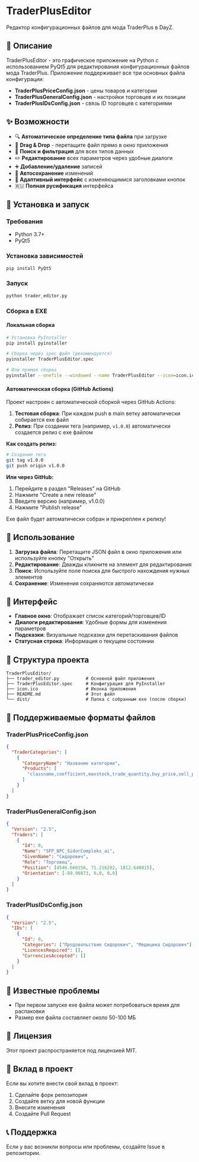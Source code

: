 # TraderPlusEditor

Редактор конфигурационных файлов для мода TraderPlus в DayZ.

## 🎯 Описание

TraderPlusEditor - это графическое приложение на Python с использованием PyQt5 для редактирования конфигурационных файлов мода TraderPlus. Приложение поддерживает все три основных файла конфигурации:

- **TraderPlusPriceConfig.json** - цены товаров и категории
- **TraderPlusGeneralConfig.json** - настройки торговцев и их позиции
- **TraderPlusIDsConfig.json** - связь ID торговцев с категориями

## ✨ Возможности

- 🔍 **Автоматическое определение типа файла** при загрузке
- 📁 **Drag & Drop** - перетащите файл прямо в окно приложения
- 🔎 **Поиск и фильтрация** для всех типов данных
- ✏️ **Редактирование** всех параметров через удобные диалоги
- ➕ **Добавление/удаление** записей
- 💾 **Автосохранение** изменений
- 🎨 **Адаптивный интерфейс** с изменяющимися заголовками кнопок
- 🇷🇺 **Полная русификация** интерфейса

## 🚀 Установка и запуск

### Требования
- Python 3.7+
- PyQt5

### Установка зависимостей
```bash
pip install PyQt5
```

### Запуск
```bash
python trader_editor.py
```

### Сборка в EXE

#### Локальная сборка
```bash
# Установка PyInstaller
pip install pyinstaller

# Сборка через spec файл (рекомендуется)
pyinstaller TraderPlusEditor.spec

# Или прямая сборка
pyinstaller --onefile --windowed --name TraderPlusEditor --icon=icon.ico trader_editor.py
```

#### Автоматическая сборка (GitHub Actions)

Проект настроен с автоматической сборкой через GitHub Actions:

1. **Тестовая сборка**: При каждом push в main ветку автоматически собирается exe файл
2. **Релиз**: При создании тега (например, `v1.0.0`) автоматически создается релиз с exe файлом

**Как создать релиз:**
```bash
# Создание тега
git tag v1.0.0
git push origin v1.0.0
```

**Или через GitHub:**
1. Перейдите в раздел "Releases" на GitHub
2. Нажмите "Create a new release"
3. Введите версию (например, v1.0.0)
4. Нажмите "Publish release"

Exe файл будет автоматически собран и прикреплен к релизу!

## 📖 Использование

1. **Загрузка файла**: Перетащите JSON файл в окно приложения или используйте кнопку "Открыть"
2. **Редактирование**: Дважды кликните на элемент для редактирования
3. **Поиск**: Используйте поле поиска для быстрого нахождения нужных элементов
4. **Сохранение**: Изменения сохраняются автоматически

## 🎨 Интерфейс

- **Главное окно**: Отображает список категорий/торговцев/ID
- **Диалоги редактирования**: Удобные формы для изменения параметров
- **Подсказки**: Визуальные подсказки для перетаскивания файлов
- **Статусная строка**: Информация о текущем состоянии

## 📁 Структура проекта

```
TraderPlusEditor/
├── trader_editor.py          # Основной файл приложения
├── TraderPlusEditor.spec     # Конфигурация для PyInstaller
├── icon.ico                  # Иконка приложения
├── README.md                 # Этот файл
└── dist/                     # Папка с собранным exe (после сборки)
```

## 🔧 Поддерживаемые форматы файлов

### TraderPlusPriceConfig.json
```json
{
  "TraderCategories": [
    {
      "CategoryName": "Название категории",
      "Products": [
        "classname,coefficient,maxstock,trade_quantity,buy_price,sell_price"
      ]
    }
  ]
}
```

### TraderPlusGeneralConfig.json
```json
{
  "Version": "2.5",
  "Traders": [
    {
      "Id": 0,
      "Name": "SFP_NPC_SidorCompleks_ai",
      "GivenName": "Сидорович",
      "Role": "Торговец",
      "Position": [4546.660156, 71.216202, 1812.640015],
      "Orientation": [-89.90873, 0.0, 0.0]
    }
  ]
}
```

### TraderPlusIDsConfig.json
```json
{
  "Version": "2.5",
  "IDs": [
    {
      "Id": 0,
      "Categories": ["Продовольствие Сидорович", "Медицина Сидорович"],
      "LicencesRequired": [],
      "CurrenciesAccepted": []
    }
  ]
}
```

## 🐛 Известные проблемы

- При первом запуске exe файла может потребоваться время для распаковки
- Размер exe файла составляет около 50-100 МБ

## 📝 Лицензия

Этот проект распространяется под лицензией MIT.

## 🤝 Вклад в проект

Если вы хотите внести свой вклад в проект:

1. Сделайте форк репозитория
2. Создайте ветку для новой функции
3. Внесите изменения
4. Создайте Pull Request

## 📞 Поддержка

Если у вас возникли вопросы или проблемы, создайте Issue в репозитории. 